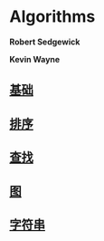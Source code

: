 # Algorithms

**Robert Sedgewick**

**Kevin Wayne**

## [基础]()

## [排序]()

## [查找]()

## [图]()

## [字符串]()
